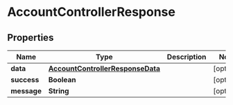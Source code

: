 

# AccountControllerResponse


## Properties

| Name | Type | Description | Notes |
|------------ | ------------- | ------------- | -------------|
|**data** | [**AccountControllerResponseData**](AccountControllerResponseData.md) |  |  [optional] |
|**success** | **Boolean** |  |  [optional] |
|**message** | **String** |  |  [optional] |



